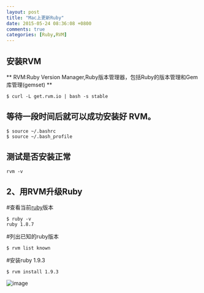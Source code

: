 ```yaml
---
layout: post
title: "Mac上更新Ruby"
date: 2015-05-24 08:36:08 +0800
comments: true
categories: [Ruby,RVM]
---
```


## 安装RVM

** RVM:Ruby Version Manager,Ruby版本管理器，包括Ruby的版本管理和Gem库管理(gemset) **

```
$ curl -L get.rvm.io | bash -s stable 
```
## 等待一段时间后就可以成功安装好 RVM。
```
$ source ~/.bashrc  
$ source ~/.bash_profile 
```
## 测试是否安装正常
```
rvm -v
```
## 2、用RVM升级Ruby

#查看当前[ruby](http://ruby.taobao.org)版本 
```
$ ruby -v  
ruby 1.8.7
```  
#列出已知的ruby版本
```  
$ rvm list known
```  
#安装ruby 1.9.3
```  
$ rvm install 1.9.3  
```
![image](https://www.baidu.com/img/baidu_jgylogo3.gif) 
